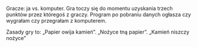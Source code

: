 
Gracze: ja vs. komputer.
Gra toczy się do momentu uzyskania trzech punktów przez któregoś z graczy.
Program po pobraniu danych ogłasza czy wygrałam czy przegrałam z komputerem.

Zasady gry to:
„Papier owija kamień”.
„Nożyce tną papier”.
„Kamień niszczy nożyce”
